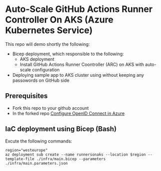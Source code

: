 # Auto-Scale GitHub Actions Runner Controller On AKS (Azure Kubernetes Service) 
This repo will demo shortly the following:
- Bicep deployment, which responsible to the following:
  - AKS deployment
  - Install GitHub Actions Runner Coontroller (ARC) on AKS with auto-scale configuration
- Deploying sample app to AKS cluster using without keeping any passowords on GitHub side

## Prerequisites
- Fork this repo to your github account
- In the forked repo [Configure OpenID Connect in Azure](https://docs.github.com/en/actions/deployment/security-hardening-your-deployments/configuring-openid-connect-in-azure)

## IaC deployment using Bicep (Bash)
Excute the following commands:

``` 
region="westeurope"
az deployment sub create --name runnersonaks --location $region --template-file ./infra/main.bicep --parameters ./infra/main.parameters.json
```